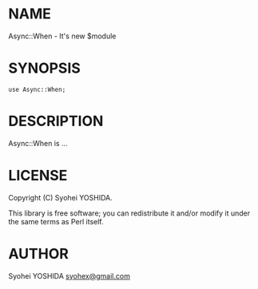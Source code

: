 # NAME

Async::When - It's new $module

# SYNOPSIS

    use Async::When;

# DESCRIPTION

Async::When is ...

# LICENSE

Copyright (C) Syohei YOSHIDA.

This library is free software; you can redistribute it and/or modify
it under the same terms as Perl itself.

# AUTHOR

Syohei YOSHIDA <syohex@gmail.com>
